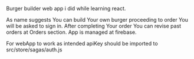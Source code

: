 Burger builder web app i did while learning react. 

As name suggests You can build Your own burger proceeding to order You will be asked to sign in. After completing Your order You can revise past orders at Orders section.
App is managed at firebase.

For webApp to work as intended apiKey should be imported to src/store/sagas/auth.js 
